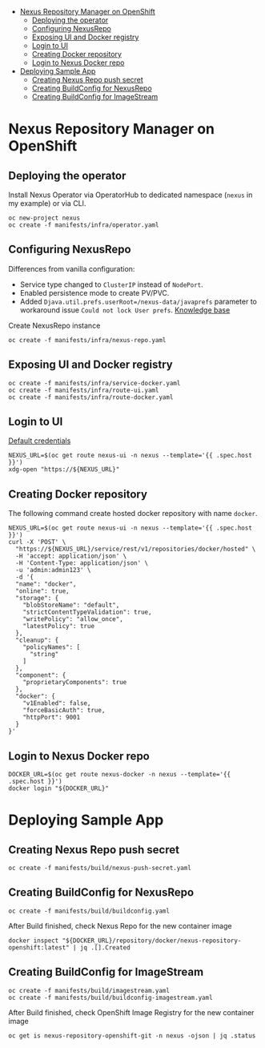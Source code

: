 - [Nexus Repository Manager on OpenShift](#nexus-repository-manager-on-openshift)
  - [Deploying the operator](#deploying-the-operator)
  - [Configuring NexusRepo](#configuring-nexusrepo)
  - [Exposing UI and Docker registry](#exposing-ui-and-docker-registry)
  - [Login to UI](#login-to-ui)
  - [Creating Docker repository](#creating-docker-repository)
  - [Login to Nexus Docker repo](#login-to-nexus-docker-repo)
- [Deploying Sample App](#deploying-sample-app)
  - [Creating Nexus Repo push secret](#creating-nexus-repo-push-secret)
  - [Creating BuildConfig for NexusRepo](#creating-buildconfig-for-nexusrepo)
  - [Creating BuildConfig for ImageStream](#creating-buildconfig-for-imagestream)

# Nexus Repository Manager on OpenShift

## Deploying the operator

Install Nexus Operator via OperatorHub to dedicated namespace (`nexus` in my example) or via CLI.

```shell
oc new-project nexus
oc create -f manifests/infra/operator.yaml
```

## Configuring NexusRepo

Differences from vanilla configuration:

- Service type changed to `ClusterIP` instead of `NodePort`.
- Enabled persistence mode to create PV/PVC.
- Added `Djava.util.prefs.userRoot=/nexus-data/javaprefs` parameter to workaround issue `Could not lock User prefs`. [Knowledge base](https://support.sonatype.com/hc/en-us/articles/213464868-Nexus-startup-fails-with-Could-not-lock-User-prefs-Couldn-t-flush-user-prefs-Couldn-t-get-file-lock-)

Create NexusRepo instance

```shell
oc create -f manifests/infra/nexus-repo.yaml
```

## Exposing UI and Docker registry

```shell
oc create -f manifests/infra/service-docker.yaml
oc create -f manifests/infra/route-ui.yaml
oc create -f manifests/infra/route-docker.yaml
```

## Login to UI

[Default credentials](https://help.sonatype.com/repomanager2/installing-and-running/post-install-checklist#PostInstallChecklist-Step1:ChangetheAdministrativePasswordandEmailAddress)

```shell
NEXUS_URL=$(oc get route nexus-ui -n nexus --template='{{ .spec.host }}')
xdg-open "https://${NEXUS_URL}"
```

## Creating Docker repository

The following command create hosted docker repository with name `docker`.

```shell
NEXUS_URL=$(oc get route nexus-ui -n nexus --template='{{ .spec.host }}')
curl -X 'POST' \
  "https://${NEXUS_URL}/service/rest/v1/repositories/docker/hosted" \
  -H 'accept: application/json' \
  -H 'Content-Type: application/json' \
  -u 'admin:admin123' \
  -d '{
  "name": "docker",
  "online": true,
  "storage": {
    "blobStoreName": "default",
    "strictContentTypeValidation": true,
    "writePolicy": "allow_once",
    "latestPolicy": true
  },
  "cleanup": {
    "policyNames": [
      "string"
    ]
  },
  "component": {
    "proprietaryComponents": true
  },
  "docker": {
    "v1Enabled": false,
    "forceBasicAuth": true,
    "httpPort": 9001
  }
}'
```

## Login to Nexus Docker repo

```shell
DOCKER_URL=$(oc get route nexus-docker -n nexus --template='{{ .spec.host }}')
docker login "${DOCKER_URL}"
```

# Deploying Sample App

## Creating Nexus Repo push secret

```shell
oc create -f manifests/build/nexus-push-secret.yaml
```

## Creating BuildConfig for NexusRepo

```shell
oc create -f manifests/build/buildconfig.yaml
```

After Build finished, check Nexus Repo for the new container image

```shell
docker inspect "${DOCKER_URL}/repository/docker/nexus-repository-openshift:latest" | jq .[].Created
```

## Creating BuildConfig for ImageStream

```shell
oc create -f manifests/build/imagestream.yaml
oc create -f manifests/build/buildconfig-imagestream.yaml
```

After Build finished, check OpenShift Image Registry for the new container image

```shell
oc get is nexus-repository-openshift-git -n nexus -ojson | jq .status
```
